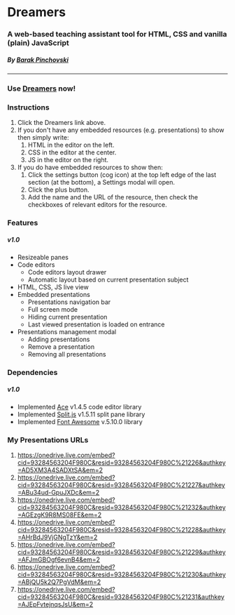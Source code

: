 # Dreamers
### A web-based teaching assistant tool for HTML, CSS and vanilla (plain) JavaScript
##### By [Barak Pinchovski](https://github.com/barakpinchovski) 

----

### Use [Dreamers](https://barakpinchovski.github.io/dreamers) now!
 
### Instructions
1. Click the Dreamers link above.
1. If you don't have any embedded resources (e.g. presentations) to show then simply write:
    1. HTML in the editor on the left.
    1. CSS in the editor at the center.
    1. JS in the editor on the right.
 1. If you do have embedded resources to show then:
    1. Click the settings button (cog icon) at the top left edge of the last section (at the bottom), a Settings modal will open.
    1. Click the plus button.
    1. Add the name and the URL of the resource, then check the checkboxes of relevant editors for the resource. 

### Features
##### v1.0
- Resizeable panes
- Code editors
    - Code editors layout drawer
    - Automatic layout based on current presentation subject
- HTML, CSS, JS live view
- Embedded presentations
    - Presentations navigation bar
    - Full screen mode
    - Hiding current presentation
    - Last viewed presentation is loaded on entrance
- Presentations management modal
    - Adding presentations
    - Remove a presentation
    - Removing all presentations

### Dependencies
##### v1.0
- Implemented [Ace](https://ace.c9.io/) v1.4.5 code editor library
- Implemented [Split.js](https://github.com/nathancahill/split/tree/master/packages/splitjs) v1.5.11 split pane library
- Implemented [Font Awesome](https://fontawesome.com) v.5.10.0 library

### My Presentations URLs
1. https://onedrive.live.com/embed?cid=93284563204F980C&resid=93284563204F980C%21226&authkey=AD5XM3A4SADXtSA&em=2
2. https://onedrive.live.com/embed?cid=93284563204F980C&resid=93284563204F980C%21227&authkey=ABu34ud-GpuJXDc&em=2
3. https://onedrive.live.com/embed?cid=93284563204F980C&resid=93284563204F980C%21232&authkey=AGEzgK9R8MS08FE&em=2
4. https://onedrive.live.com/embed?cid=93284563204F980C&resid=93284563204F980C%21228&authkey=AHrBdJ9VjGNgTzY&em=2
5. https://onedrive.live.com/embed?cid=93284563204F980C&resid=93284563204F980C%21229&authkey=AFJmGBOgf6evnB4&em=2
6. https://onedrive.live.com/embed?cid=93284563204F980C&resid=93284563204F980C%21230&authkey=ABjQU5k2Q7PgVdM&em=2
7. https://onedrive.live.com/embed?cid=93284563204F980C&resid=93284563204F980C%21231&authkey=AJEpFvtejnqsJsU&em=2